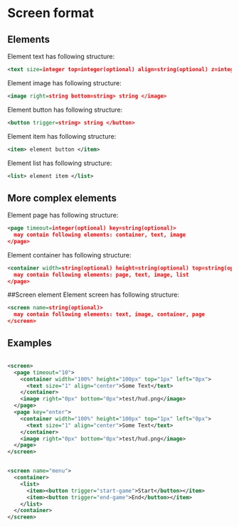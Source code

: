 # Screen format
## Elements
Element text has following structure:
```xml
<text size=integer top=integer(optional) align=string(optional) z=integer(optional)> string </text>
```
Element image has following structure:
```xml
<image right=string bottom=string> string </image>
```
Element button has following structure:
```xml
<button trigger=string> string </button>
```
Element item has following structure:
```xml
<item> element button </item>
```
Element list has following structure:
```xml
<list> element item </list>
```
## More complex elements
Element page has following structure:
```xml
<page timeout=integer(optional) key=string(optional)>
  may contain following elements: container, text, image
</page>
```
Element container has following structure:
```xml
<container width=string(optional) height=string(optional) top=string(optional) left=string(optional)>
  may contain following elements: page, text, image, list
</page>
```
##Screen element
Element screen has following structure:
```xml
<screen name=string(optional)>
  may contain following elements: text, image, container, page
</screen>
```
## Examples
```xml

<screen>
  <page timeout="10">
    <container width="100%" height="100px" top="1px" left="0px">
      <text size="1" align="center">Some Text</text>
    </container>
    <image right="0px" bottom="0px">test/hud.png</image>
  </page>
  <page key="enter">
    <container width="100%" height="100px" top="1px" left="0px">
      <text size="1" align="center">Some Text</text>
    </container>
    <image right="0px" bottom="0px">test/hud.png</image>
  </page>
</screen>
```

```xml

<screen name="menu">
  <container>
    <list>
      <item><button trigger="start-game">Start</button></item>
      <item><button trigger="end-game">End</button></item>
    </list>
  </container>
</screen>
```
